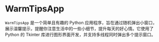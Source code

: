 # WarmTipsApp
`WarmTipsApp` 是一个简单且有趣的 Python 应用程序，旨在通过随机弹出小窗口，展示温馨提示，提醒你注意生活中的一些小细节，提升每天的好心情。它使用了 Python 的 Tkinter 库进行图形界面开发，并支持多线程同时弹出多个提示窗口。

